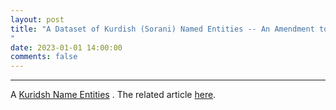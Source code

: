 ```yaml
---
layout: post
title: "A Dataset of Kurdish (Sorani) Named Entities -- An Amendment to Kurdish-BLARK Named Entities
"
date: 2023-01-01 14:00:00 
comments: false
---
```


---
A <a href="https://github.com/KurdishBLARK/KurdishNamedEntities" target="_blank">Kuridsh Name Entities</a> . The related article <a href="[https://arxiv.org/abs/2301.04962)https://arxiv.org/abs/2301.04962](https://arxiv.org/abs/2301.04962)https://arxiv.org/abs/2301.04962" target="_blank">here</a>.
